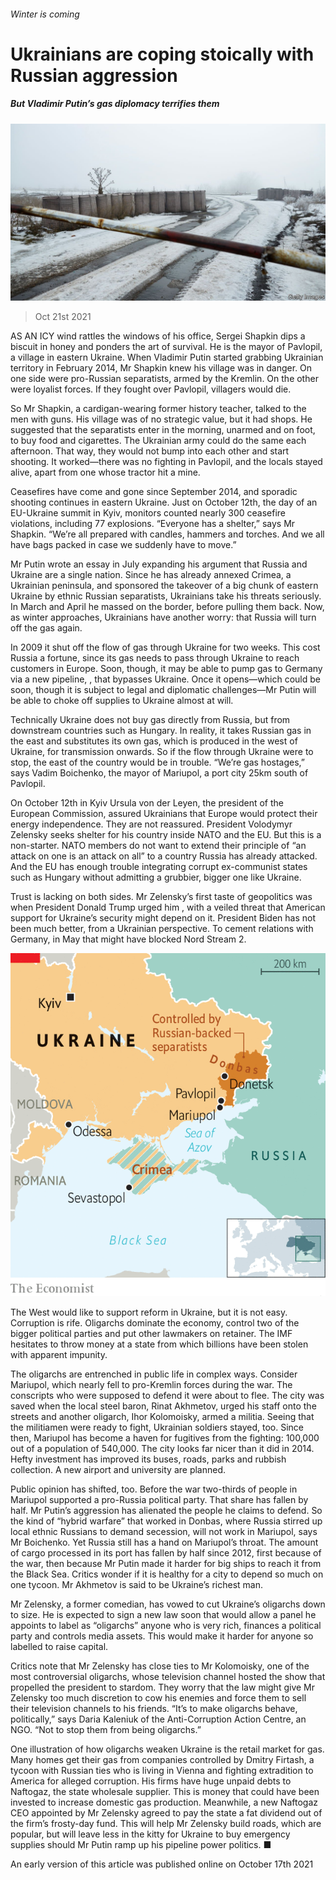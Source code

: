 ###### Winter is coming

# Ukrainians are coping stoically with Russian aggression 

##### But Vladimir Putin’s gas diplomacy terrifies them 

![image](images/20211016_eup503.jpg) 

> Oct 21st 2021 

AS AN ICY wind rattles the windows of his office, Sergei Shapkin dips a biscuit in honey and ponders the art of survival. He is the mayor of Pavlopil, a village in eastern Ukraine. When Vladimir Putin started grabbing Ukrainian territory in February 2014, Mr Shapkin knew his village was in danger. On one side were pro-Russian separatists, armed by the Kremlin. On the other were loyalist forces. If they fought over Pavlopil, villagers would die.

So Mr Shapkin, a cardigan-wearing former history teacher, talked to the men with guns. His village was of no strategic value, but it had shops. He suggested that the separatists enter in the morning, unarmed and on foot, to buy food and cigarettes. The Ukrainian army could do the same each afternoon. That way, they would not bump into each other and start shooting. It worked—there was no fighting in Pavlopil, and the locals stayed alive, apart from one whose tractor hit a mine.


Ceasefires have come and gone since September 2014, and sporadic shooting continues in eastern Ukraine. Just on October 12th, the day of an EU-Ukraine summit in Kyiv, monitors counted nearly 300 ceasefire violations, including 77 explosions. “Everyone has a shelter,” says Mr Shapkin. “We’re all prepared with candles, hammers and torches. And we all have bags packed in case we suddenly have to move.”

Mr Putin wrote an essay in July expanding his argument that Russia and Ukraine are a single nation. Since he has already annexed Crimea, a Ukrainian peninsula, and sponsored the takeover of a big chunk of eastern Ukraine by ethnic Russian separatists, Ukrainians take his threats seriously. In March and April he massed  on the border, before pulling them back. Now, as winter approaches, Ukrainians have another worry: that Russia will turn off the gas again.

In 2009 it shut off the flow of gas through Ukraine for two weeks. This cost Russia a fortune, since its gas needs to pass through Ukraine to reach customers in Europe. Soon, though, it may be able to pump gas to Germany via a new pipeline, , that bypasses Ukraine. Once it opens—which could be soon, though it is subject to legal and diplomatic challenges—Mr Putin will be able to choke off supplies to Ukraine almost at will.

Technically Ukraine does not buy gas directly from Russia, but from downstream countries such as Hungary. In reality, it takes Russian gas in the east and substitutes its own gas, which is produced in the west of Ukraine, for transmission onwards. So if the flow through Ukraine were to stop, the east of the country would be in trouble. “We’re gas hostages,” says Vadim Boichenko, the mayor of Mariupol, a port city 25km south of Pavlopil.

On October 12th in Kyiv Ursula von der Leyen, the president of the European Commission, assured Ukrainians that Europe would protect their energy independence. They are not reassured. President Volodymyr Zelensky seeks shelter for his country inside NATO and the EU. But this is a non-starter. NATO members do not want to extend their principle of “an attack on one is an attack on all” to a country Russia has already attacked. And the EU has enough trouble integrating corrupt ex-communist states such as Hungary without admitting a grubbier, bigger one like Ukraine.

Trust is lacking on both sides. Mr Zelensky’s first taste of geopolitics was when President Donald Trump urged him , with a veiled threat that American support for Ukraine’s security might depend on it. President Biden has not been much better, from a Ukrainian perspective. To cement relations with Germany, in May  that might have blocked Nord Stream 2.

![image](images/20211023_EUM995.png) 


The West would like to support reform in Ukraine, but it is not easy. Corruption is rife. Oligarchs dominate the economy, control two of the bigger political parties and put other lawmakers on retainer. The IMF hesitates to throw money at a state from which billions have been stolen with apparent impunity.

The oligarchs are entrenched in public life in complex ways. Consider Mariupol, which nearly fell to pro-Kremlin forces during the war. The conscripts who were supposed to defend it were about to flee. The city was saved when the local steel baron, Rinat Akhmetov, urged his staff onto the streets and another oligarch, Ihor Kolomoisky, armed a militia. Seeing that the militiamen were ready to fight, Ukrainian soldiers stayed, too. Since then, Mariupol has become a haven for fugitives from the fighting: 100,000 out of a population of 540,000. The city looks far nicer than it did in 2014. Hefty investment has improved its buses, roads, parks and rubbish collection. A new airport and university are planned.

Public opinion has shifted, too. Before the war two-thirds of people in Mariupol supported a pro-Russia political party. That share has fallen by half. Mr Putin’s aggression has alienated the people he claims to defend. So the kind of “hybrid warfare” that worked in Donbas, where Russia stirred up local ethnic Russians to demand secession, will not work in Mariupol, says Mr Boichenko. Yet Russia still has a hand on Mariupol’s throat. The amount of cargo processed in its port has fallen by half since 2012, first because of the war, then because Mr Putin made it harder for big ships to reach it from the Black Sea. Critics wonder if it is healthy for a city to depend so much on one tycoon. Mr Akhmetov is said to be Ukraine’s richest man.

Mr Zelensky, a former comedian, has vowed to cut Ukraine’s oligarchs down to size. He is expected to sign a new law soon that would allow a panel he appoints to label as “oligarchs” anyone who is very rich, finances a political party and controls media assets. This would make it harder for anyone so labelled to raise capital.

Critics note that Mr Zelensky has close ties to Mr Kolomoisky, one of the most controversial oligarchs, whose television channel hosted the show that propelled the president to stardom. They worry that the law might give Mr Zelensky too much discretion to cow his enemies and force them to sell their television channels to his friends. “It’s to make oligarchs behave, politically,” says Daria Kaleniuk of the Anti-Corruption Action Centre, an NGO. “Not to stop them from being oligarchs.”

One illustration of how oligarchs weaken Ukraine is the retail market for gas. Many homes get their gas from companies controlled by Dmitry Firtash, a tycoon with Russian ties who is living in Vienna and fighting extradition to America for alleged corruption. His firms have huge unpaid debts to Naftogaz, the state wholesale supplier. This is money that could have been invested to increase domestic gas production. Meanwhile, a new Naftogaz CEO appointed by Mr Zelensky agreed to pay the state a fat dividend out of the firm’s frosty-day fund. This will help Mr Zelensky build roads, which are popular, but will leave less in the kitty for Ukraine to buy emergency supplies should Mr Putin ramp up his pipeline power politics. ■

An early version of this article was published online on October 17th 2021

